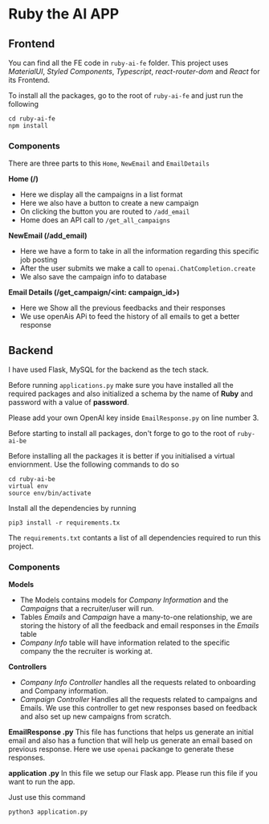 # Ruby the AI APP

## Frontend
You can find all the FE code in `ruby-ai-fe` folder. This project uses *MaterialUI*, *Styled Components*, *Typescript*, *react-router-dom* and *React* for its Frontend.

To install all the packages, go to the root of `ruby-ai-fe` and just run the following

```shell
cd ruby-ai-fe
npm install
```

### Components
There are three parts to this `Home`, `NewEmail` and `EmailDetails`

**Home (/)**

- Here we display all the campaigns in a list format
- Here we also have a button to create a new campaign
- On clicking the button you are routed to `/add_email`
- Home does an API call to `/get_all_campaigns`

**NewEmail (/add_email)**

- Here we have a form to take in all the information regarding this specific job posting
- After the user submits we make a call to `openai.ChatCompletion.create`
- We also save the campaign info to database 

**Email Details (/get_campaign/<int: campaign_id>)**

- Here we Show all the previous feedbacks and their responses
- We use openAis APi to feed the history of all emails to get a better response


## Backend
I have used Flask, MySQL for the backend as the tech stack. 

Before running `applications.py` make sure you have installed all the required packages and also initialized a schema by the name of **Ruby** and password with a value of **password**.

Please add your own OpenAI key inside `EmailResponse.py` on line number 3.

Before starting to install all packages, don't forge to go to the root of `ruby-ai-be`

Before installing all the packages it is better if you initialised a virtual enviornment. Use the following commands to do so

```shell
cd ruby-ai-be
virtual env
source env/bin/activate
```

Install all the dependencies by running

```shell
pip3 install -r requirements.tx
```

The `requirements.txt` contants a list of all dependencies required to run this project.

### Components

**Models**
- The Models contains models for *Company Information* and the *Campaigns* that a recruiter/user will run.
- Tables *Emails* and *Campaign* have a many-to-one relationship, we are storing the history of all the  feedback and email responses in the *Emails* table
- *Company Info* table will have information related to the specific company the the recruiter is working at. 

**Controllers**
- *Company Info Controller* handles all the requests related to onboarding and Company information.
- *Campaign Controller* Handles all the requests related to campaigns and Emails. We use this controller to get new responses based on feedback and also set up new campaigns from scratch.

**EmailResponse .py**
This file has functions that helps us generate an initial email and also has a function that will help us generate an email based on previous response. Here we use `openai` packange to generate these responses.

**application .py**
In this file we setup our Flask app. Please run this file if you want to run the app. 

Just use this command

```shell
python3 application.py
```